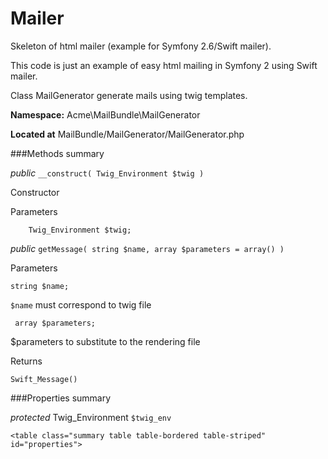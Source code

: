 Mailer
======

Skeleton of html mailer (example for Symfony 2.6/Swift mailer).

This code is just an example of easy html mailing in Symfony 2 using Swift mailer.

Class MailGenerator generate mails using twig templates.

__Namespace:__  Acme\MailBundle\MailGenerator

__Located at__  MailBundle/MailGenerator/MailGenerator.php
        
###Methods summary


_public_ `__construct( Twig_Environment $twig )`

Constructor

Parameters
    
        Twig_Environment $twig;

_public_ `getMessage( string $name, array $parameters = array() )` 

Parameters

    string $name;
    
`$name` must correspond to twig file
          
     array $parameters;
     
$parameters to substitute to the rendering file

Returns

    Swift_Message()
    
###Properties summary

_protected_ Twig_Environment `$twig_env`

    <table class="summary table table-bordered table-striped" id="properties">
